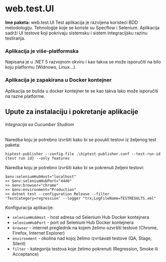 # web.test.UI
**Ime paketa:** web.test.UI
Test aplikacija je razvijena koristeći BDD metodologiju. Tehnologije koje se koriste su Specflow i Selenium.
Aplikacija sadrži UI testove koji pokrivaju sistemsku i sistem integracijsku razinu testiranja.

### Aplikacija je više-platformska
Napisana je u .NET 5 razvojnom okviru i kao takva se može isporučiti na bilo koju platformu (Widnows, Linux...).
### Aplikacija je zapakirana u Docker kontejner
Aplikacija se builda u docker kontejner te se kao takva lako može isporučiti na razne platforme. 
## Upute za instalaciju i pokretanje aplikacije
###### Integracija sa Cucumber Studiom
Naredba koju je potrebno izvršiti kako bi se povukli testovi iz željenog test paketa:
```
hiptest-publisher --config-file .\hiptest-publisher.conf --test-run-id {test run id} --only features
```
Naredba koju je potrebno izvršiti kako bi se pokrenuli željeni testovi:
```
$env:seleniumHubHost="localhost"
>> $env:seleniumHubPort="4446"
>> $env:browser="chrome"
>> $env:environment="Production"
>> dotnet test --configuration Release --filter 'TestCategory=regression' --logger "trx;LogFileName=TESTRESULTS.xml"
```
Konfiguracija aplikacije:
- `seleniumHubHost` - host adresa od Selenium Hub Docker kontejnera
- `seleniumHubPort` - port od Selenium Hub Docker kontejnera
- `browser` - internet preglednik na kojem želimo ozvršiti testove (Chrome, Firefox, Internet Explorer)
- `environment` - okolina nad kojoj želimo izvršavati testove (QA, Stage, Silent)
- `filter` - kategorija testova koje želimo pokrenuti (Regression, Smoke ili Acceptance)